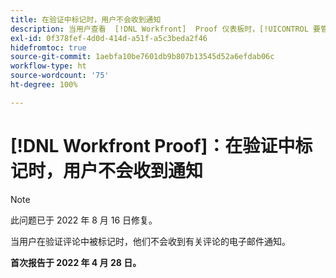 ```yaml
---
title: 在验证中标记时，用户不会收到通知
description: 当用户查看  [!DNL Workfront]  Proof 仪表板时，[!UICONTROL 要管理的验证]和[!UICONTROL 等待决策报告的验证]显示各种类别的 0 份报告（总计、准时等）。
exl-id: 0f378fef-4d0d-414d-a51f-a5c3beda2f46
hidefromtoc: true
source-git-commit: 1aebfa10be7601db9b807b13545d52a6efdab06c
workflow-type: ht
source-wordcount: '75'
ht-degree: 100%

---
```


# [!DNL Workfront Proof]：在验证中标记时，用户不会收到通知

>[!NOTE]
>
>此问题已于 2022 年 8 月 16 日修复。

当用户在验证评论中被标记时，他们不会收到有关评论的电子邮件通知。

**首次报告于 2022 年 4 月 28 日。**
